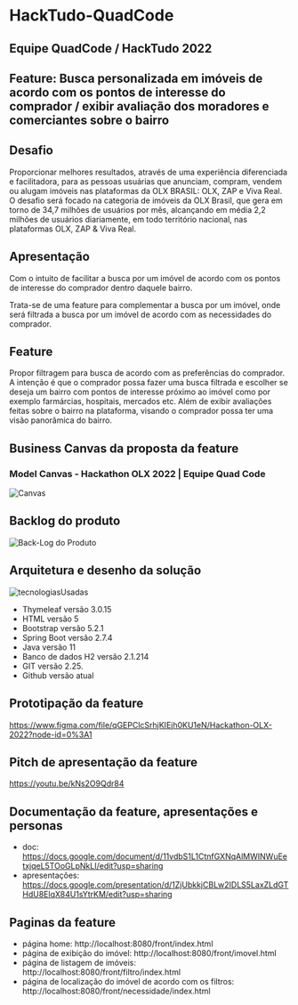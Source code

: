 # HackTudo-QuadCode

## Equipe QuadCode / HackTudo 2022

## Feature: Busca personalizada em imóveis de acordo com os pontos de interesse do comprador / exibir avaliação dos moradores e comerciantes sobre o bairro

## Desafio 
Proporcionar melhores resultados, através de uma experiência diferenciada e facilitadora, para as pessoas usuárias que anunciam, compram, vendem ou alugam imóveis nas plataformas da OLX BRASIL: OLX, ZAP e Viva Real.
O desafio será focado na categoria de imóveis da OLX Brasil, que gera em torno de 34,7 milhões de usuários por mês, alcançando em média 2,2 milhões de usuários diariamente, em todo território nacional, nas plataformas OLX, ZAP & Viva Real.

## Apresentação 
Com o intuito de facilitar a busca por um imóvel  de acordo com os pontos de interesse do comprador dentro daquele bairro.

Trata-se de uma feature para complementar a busca por um imóvel, onde será filtrada a busca por um imóvel de acordo com as necessidades do comprador.

## Feature
Propor filtragem para busca de acordo com as preferências do comprador. A intenção é que o comprador possa fazer uma busca filtrada e escolher se deseja um bairro com pontos de interesse próximo ao imóvel como por exemplo farmárcias, hospitais, mercados etc. Além de exibir avaliações feitas sobre o bairro na plataforma, visando o comprador possa ter uma visão panorâmica do bairro.

## Business Canvas da proposta da feature
### Model Canvas -  Hackathon OLX 2022 | Equipe Quad Code
![Canvas](https://user-images.githubusercontent.com/99095269/194735103-ca1c31cd-ce1b-404d-98b9-3885e538d35e.png)

## Backlog do produto
![Back-Log do Produto](https://user-images.githubusercontent.com/99095269/194735597-fc025af6-2905-4dff-8298-26bc64a038a7.png)

## Arquitetura e desenho da solução
![tecnologiasUsadas](https://user-images.githubusercontent.com/99095269/194752365-03f6584e-15a2-4a69-9f26-b62c7e314912.png)
+ Thymeleaf versão 3.0.15
+ HTML versão 5
+ Bootstrap versão 5.2.1
+ Spring Boot versão 2.7.4
+ Java versão 11
+ Banco de dados H2 versão 2.1.214
+ GIT versão 2.25.
+ Github versão atual

## Prototipação da feature
https://www.figma.com/file/qGEPClcSrhjKIEjh0KU1eN/Hackathon-OLX-2022?node-id=0%3A1

## Pitch de apresentação da feature
https://youtu.be/kNs2O9Qdr84

## Documentação da feature, apresentações e personas 
+ doc: https://docs.google.com/document/d/11vdbS1L1CtnfGXNqAlMWINWuEetxjqeL5TOoGLpNkLI/edit?usp=sharing
+ apresentações: https://docs.google.com/presentation/d/1ZjUbkkjCBLw2IDLS5LaxZLdGTHdU8ElqX84U1sYtrKM/edit?usp=sharing

## Paginas da feature
+ página home: http://localhost:8080/front/index.html
+ página de exibição do imóvel: http://localhost:8080/front/imovel.html
+ página de listagem de imóveis: http://localhost:8080/front/filtro/index.html
+ página de localização do imóvel de acordo com os filtros: http://localhost:8080/front/necessidade/index.html
